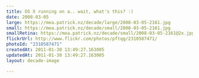 ```yaml
---
title: OS X running on a.. wait, what's this? :)
date: 2008-03-05
large: https://mea.patrick.nz/decade/large/2008-03-05-2161.jpg
small: https://mea.patrick.nz/decade/small/2008-03-05-2161.jpg
smallRetina: https://mea.patrick.nz/decade/small/2008-03-05-2161@2x.jpg
flickrUrl: http://www.flickr.com/photos/pftqg/2310587471/
photoId: "2310587471"
createdAt: 2011-01-30 13:49:27.163005
updatedAt: 2011-01-30 13:49:27.163005
layout: decade-image

---
```


